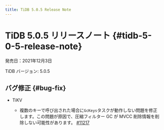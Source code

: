 ```yaml
---
title: TiDB 5.0.5 Release Note
---
```


# TiDB 5.0.5 リリースノート {#tidb-5-0-5-release-note}

発売日：2021年12月3日

TiDB バージョン: 5.0.5

## バグ修正 {#bug-fix}

-   TiKV

    -   複数のキーで呼び出された場合に`GcKeys`タスクが動作しない問題を修正します。この問題が原因で、圧縮フィルター GC が MVCC 削除情報を削除しない可能性があります。 [<a href="https://github.com/tikv/tikv/issues/11217">#11217</a>](https://github.com/tikv/tikv/issues/11217)
